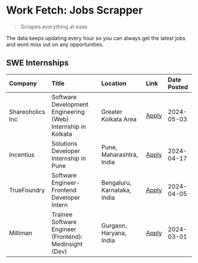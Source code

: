 # Work Fetch: Jobs Scrapper
> Scrapes everything at ease

The data keeps updating every hour so you can always get the latest jobs and wont miss out on any opportunities.

## SWE Internships
<!--START_SECTION:workfetch-->
| Company          | Title                                                        | Location                    | Link                                                                                                                                                                                                                                                                          | Date Posted   |
|:-----------------|:-------------------------------------------------------------|:----------------------------|:------------------------------------------------------------------------------------------------------------------------------------------------------------------------------------------------------------------------------------------------------------------------------|:--------------|
| Shareoholics Inc | Software Development Engineering (Web) Internship in Kolkata | Greater Kolkata Area        | [Apply](https://in.linkedin.com/jobs/view/software-development-engineering-web-internship-in-kolkata-at-shareoholics-inc-3917065308?position=3&pageNum=0&refId=AfO1HShQ9pVhugmrkD5SWQ%3D%3D&trackingId=8OtCelGySPQx1PW1mAWWMQ%3D%3D&trk=public_jobs_jserp-result_search-card) | 2024-05-03    |
| Incentius        | Solutions Developer Internship in Pune                       | Pune, Maharashtra, India    | [Apply](https://in.linkedin.com/jobs/view/solutions-developer-internship-in-pune-at-incentius-3904329499?position=19&pageNum=0&refId=AfO1HShQ9pVhugmrkD5SWQ%3D%3D&trackingId=%2BA6EtLaPSiyoen47OAjCcw%3D%3D&trk=public_jobs_jserp-result_search-card)                         | 2024-04-17    |
| TrueFoundry      | Software Engineer- Frontend Developer Intern                 | Bengaluru, Karnataka, India | [Apply](https://in.linkedin.com/jobs/view/software-engineer-frontend-developer-intern-at-truefoundry-3887320206?position=20&pageNum=0&refId=AfO1HShQ9pVhugmrkD5SWQ%3D%3D&trackingId=fI9T4L9I2nacsHnm62nGkg%3D%3D&trk=public_jobs_jserp-result_search-card)                    | 2024-04-05    |
| Milliman         | Trainee Software Engineer (Frontend): MedInsight (Dev)       | Gurgaon, Haryana, India     | [Apply](https://in.linkedin.com/jobs/view/trainee-software-engineer-frontend-medinsight-dev-at-milliman-3792874280?position=7&pageNum=0&refId=AfO1HShQ9pVhugmrkD5SWQ%3D%3D&trackingId=kZUhWUkggYpBu7iXKTEtIQ%3D%3D&trk=public_jobs_jserp-result_search-card)                  | 2024-03-01    |
<!--END_SECTION:workfetch-->

